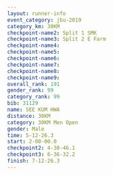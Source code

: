 ```yaml
---
layout: runner-info 
event_category: jbu-2019 
category_km: 30KM 
checkpoint-name2: Split 1 SMK 
checkpoint-name3: Split 2 E Farm 
checkpoint-name4: 
checkpoint-name5: 
checkpoint-name6: 
checkpoint-name7: 
checkpoint-name8: 
checkpoint-name9: 
overall_rank: 191
gender_rank: 99
category_rank: 99
bib: 31129
name: SEE KUM HWA
distance: 30KM
category: 30KM Men Open
gender: Male
time: 5-12-26.3
start: 2-00-00.0
checkpoint2: 4-30-46.1
checkpoint3: 6-36-32.2
finish: 7-12-26.3
---
```

